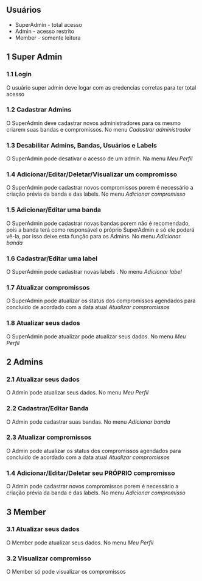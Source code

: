 ## Usuários

- SuperAdmin - total acesso
- Admin - acesso restrito
- Member - somente leitura

## 1 Super Admin

### 1.1 Login

O usuário super admin deve logar com as credencias corretas para ter total acesso

### 1.2 Cadastrar Admins

O SuperAdmin deve cadastrar novos administradores para os mesmo criarem suas bandas e compromissos. No menu _Cadastrar administrador_

### 1.3 Desabilitar Admins, Bandas, Usuários e Labels

O SuperAdmin pode desativar o acesso de um admin. Na menu _Meu Perfil_

### 1.4 Adicionar/Editar/Deletar/Visualizar um compromisso

O SuperAdmin pode cadastrar novos compromissos porem é necessário a criação prévia da banda e das labels. No menu _Adicionar compromisso_

### 1.5 Adicionar/Editar uma banda

O SuperAdmin pode cadastrar novas bandas porem não é recomendado, pois a banda terá como responsável o próprio SuperAdmin e só ele poderá vê-la, por isso deixe esta função para os Admins. No menu _Adicionar banda_

### 1.6 Cadastrar/Editar uma label

O SuperAdmin pode cadastrar novas labels . No menu _Adicionar label_

### 1.7 Atualizar compromissos

O SuperAdmin pode atualizar os status dos compromissos agendados para concluido de acordado com a data atual _Atualizar compromissos_

### 1.8 Atualizar seus dados

O SuperAdmin pode atualizar pode atualizar seus dados. No menu _Meu Perfil_

## 2 Admins

### 2.1 Atualizar seus dados

O Admin pode atualizar seus dados. No menu _Meu Perfil_

### 2.2 Cadastrar/Editar Banda

O Admin pode cadastrar suas bandas. No menu _Adicionar banda_

### 2.3 Atualizar compromissos

O Admin pode atualizar os status dos compromissos agendados para concluido de acordado com a data atual _Atualizar compromissos_

### 1.4 Adicionar/Editar/Deletar seu PRÓPRIO compromisso

O Admin pode cadastrar novos compromissos porem é necessário a criação prévia da banda e das labels. No menu _Adicionar compromisso_

## 3 Member

### 3.1 Atualizar seus dados

O Member pode atualizar seus dados. No menu _Meu Perfil_

### 3.2 Visualizar compromisso

O Member só pode visualizar os compromissos
